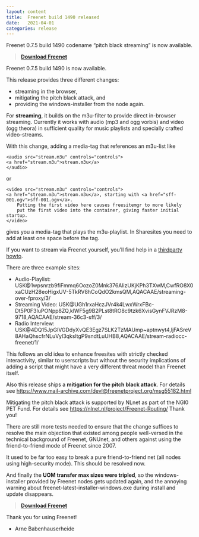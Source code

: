 ```yaml
---
layout: content
title:  Freenet build 1490 released
date:   2021-04-01
categories: release
---
```

Freenet 0.7.5 build 1490 codename “pitch black streaming” is now available.


> **[Download Freenet][download page]**


Freenet 0.7.5 build 1490 is now available.


This release provides three different changes:

* streaming in the browser,
* mitigating the pitch black attack, and
* providing the windows-installer from the node again.


For **streaming**, it builds on the m3u-filter to provide
direct in-browser streaming. Currently
it works with audio (mp3 and ogg vorbis)
and video (ogg theora) in sufficient quality for
music playlists and specially crafted video-streams.

With this change, adding a media-tag that references an m3u-list like

    <audio src="stream.m3u" controls="controls">
	<a href="stream.m3u">stream.m3u</a>
    </audio>

or

    <video src="stream.m3u" controls="controls">
	<a href="stream.m3u">stream.m3u</a>, starting with <a href="sff-001.ogv">sff-001.ogv</a>.
        Putting the first video here causes freesitemgr to more likely
        put the first video into the container, giving faster initial startup.
    </video>

gives you a media-tag that plays the m3u-playlist.
In Sharesites you need to add at least one space before the tag.

If you want to stream via Freenet yourself, you’ll find help in
a [thirdparty howto][streaming-howto].

There are three example sites:

- Audio-Playlist: USK@1wpsnrzb9fiFmmq6OozoZ0Mnk376AlizUKjKPh3TXwM,CwfRO8X0xaCUzH28eoHigxUV-5TkRV8hCoQdO2kmsQM,AQACAAE/streaming-over-fproxy/3/
- Streaming Video: USK@UGh1rxaHczJVr4k4LwxWrxFBc-Dt5P0F3IuPONpp8ZQ,klWF5g9B2PLst8tRO8c9tzk6XvisGynFVJRzM8-9718,AQACAAE/stream-36c3-sff/3/
- Radio Interview: USK@4DQ15JpGlVGDdyXvQE3Egz7SLK2TzMAUmp~aptnwyt4,ljFASreV8AHaQhscfrNLuVyl3qksltgP9sndtLuUHB8,AQACAAE/stream-radiocc-freenet/1/

This follows an old idea to enhance freesites with strictly checked interactivity,
similar to userscripts but without the security implications of adding a script
that might have a very different threat model than Freenet itself.


Also this release ships a **mitigation for the pitch black attack**. 
For details see <https://www.mail-archive.com/devl@freenetproject.org/msg55182.html>

Mitigating the pitch black attack is supported by NLnet
as part of the NGI0 PET Fund.
For details see <https://nlnet.nl/project/Freenet-Routing/>
Thank you!

There are still more tests needed to ensure that the change suffices
to resolve the main objection that existed among people well-versed
in the technical background of Freenet, GNUnet, and others
against using the friend-to-friend mode of Freenet since 2007.

It used to be far too easy to break a pure friend-to-friend net
(all nodes using high-security mode). This should be resolved now.


And finally the **UOM transfer max sizes were tripled**,
so the windows-installer provided by Freenet nodes gets updated again,
and the annoying warning about freenet-latest-installer-windows.exe
during install and update disappears.


> **[Download Freenet][download page]**


Thank you for using Freenet!


- Arne Babenhauserheide


[releasetag1490]: https://github.com/freenet/fred/releases/tag/build01490
[download page]: pages/download.html
[streaming-howto]: https://www.draketo.de/software/stream-over-freenet.html
